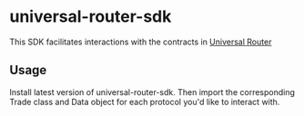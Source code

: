 # universal-router-sdk

This SDK facilitates interactions with the contracts in [Universal Router](https://github.com/Uniswap/universal-router)

## Usage

Install latest version of universal-router-sdk. Then import the corresponding Trade class and Data object for each protocol you'd like to interact with.
